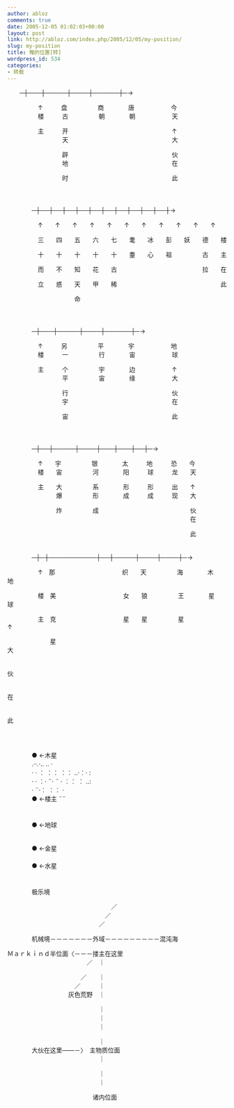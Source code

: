```yaml
---
author: abloz
comments: true
date: 2005-12-05 01:02:03+00:00
layout: post
link: http://abloz.com/index.php/2005/12/05/my-position/
slug: my-position
title: 俺的位置[转]
wordpress_id: 534
categories:
- 转载
---
```


　　─┼───┼─────┼────┼──────┼─→
  
　　　　　↑　　　盘　　　　　商　　　　唐　　　　　　今　　   
　　　　　楼　　　古　　　　　朝　　　　朝　　　　　　天　　
  
　　　　　主　　　开　　　　　　　　　　　　　　　　　↑   
　　　　　　　　　天　　　　　　　　　　　　　　　　　大
  
　　　　　　　　　辟　　　　　　　　　　　　　　　　　伙   
　　　　　　　　　地　　　　　　　　　　　　　　　　　在
  
　　　　　　　　　时　　　　　　　　　　　　　　　　　此
  
　　　　  
　　　　  
　　　　─┼──┼──┼──┼──┼──┼──┼──┼──┼──┼──┼→
  
　　　　　↑　　↑　　↑　　↑　　↑　　↑　　↑　　↑　　↑　　↑　　↑　
  
　　　　　三　　四　　五　　六　　七　　耄　　冰　　彭　　妖　　德　　楼　
  
　　　　　十　　十　　十　　十　　十　　耋　　心　　祖　　　　　古　　主　
  
　　　　　而　　不　　知　　花　　古　　　　　　　　　　　　　　拉　　在　
  
　　　　　立　　惑　　天　　甲　　稀　　　　　　　　　　　　　　　　　此　
  
　　　　　　　　　　　命　　　　　　　　　　　　　　　　　　　　　　　　　
  
　　　　  
　　　　  
　　　　─┼───┼─────┼────┼──────┼─→
  
　　　　　↑　　　另　　　　　平　　　　宇　　　　　　地　　   
　　　　　楼　　　一　　　　　行　　　　宙　　　　　　球　　
  
　　　　　主　　　个　　　　　宇　　　　边　　　　　　↑   
　　　　　　　　　平　　　　　宙　　　　缘　　　　　　大
  
　　　　　　　　　行　　　　　　　　　　　　　　　　　伙   
　　　　　　　　　宇　　　　　　　　　　　　　　　　　在
  
　　　　　　　　　宙　　　　　　　　　　　　　　　　　此
  
　　　　  
　　　　  
　　　　─┼──┼─────┼────┼───┼───┼──┼─→
  
　　　　　↑　　宇　　　　　银　　　　太　　　地　　　恐　　今　　   
　　　　　楼　　宙　　　　　河　　　　阳　　　球　　　龙　　天　　
  
　　　　　主　　大　　　　　系　　　　形　　　形　　　出　　↑   
　　　　　　　　爆　　　　　形　　　　成　　　成　　　现　　大
  
　　　　　　　　炸　　　　　成　　　　　　　　　　　　　　　伙   
　　　　　　　　　　　　　　　　　　　　　　　　　　　　　　在
  
　　　　　　　　　　　　　　　　　　　　　　　　　　　　　　此
  
　　　　  
　　　　─┼─┼───────────┼──┼─────┼────┼────┼─→
  
　　　　　↑　那　　　　　　　　　　　织　　天　　　　　海　　　　木　　　　地　
  
　　　　　楼　美　　　　　　　　　　　女　　狼　　　　　王　　　　星　　　　球　
  
　　　　　主　克　　　　　　　　　　　星　　星　　　　　星　　　　　　　　　↑
  
　　　　　　　星　　　　　　　　　　　　　　　　　　　　　　　　　　　　　　大
  
　　　　　　　　　　　　　　　　　　　　　　　　　　　　　　　　　　　　　　伙
  
　　　　　　　　　　　　　　　　　　　　　　　　　　　　　　　　　　　　　　在
  
　　　　　　　　　　　　　　　　　　　　　　　　　　　　　　　　　　　　　　此   
　　　　  
　　　　  
　　　　  
　　　　●
←木星   
　　　　.··.·.. .. ·   
　　　　· · ︰ ︰︰ ︰︰ ..·︰· :   
　　　　· · ︰· ¨· ¨ · ︰︰ ︰
..:   
　　　　· ¨·︰ ︰︰ ·   
　　　　● ←楼主 ¨¨   
　　　　  
　　　　  
　　　　● ←地球
  
　　　　  
　　　　● ←金星   
　　　　  
　　　　● ←水星   
　　　　  
　　　　  
　　　　极乐境
  
　　　　　　　　　　　　　　　　　／   
　　　　　　　　　　　　　　　　／   
　　　　　　　　　　　　　　　／
  
　　　　机械境－－－－－－－外域－－－－－－－－－混沌海　　　　　　　　　　　　　　　




Ｍａｒｋｉｎｄ半位面〈－－－搂主在这里   
　　　　　　　　　　　　　／　｜
  
　　　　　　　　　　　　／　　｜   
　　　　　　　　　　　／　　　｜   
　　　　　　　　　　灰色荒野　｜
  
　　　　　　　　　　　　　　　｜   
　　　　　　　　　　　　　　　｜   
　　　　　　　　　　　　　　　｜
  
　　　　　　　　　　　　　　　｜   
　　　　大伙在这里——－〉　主物质位面   
　　　　　　　　　　　　　　　｜　
  
　　　　　　　　　　　　　　　｜   
　　　　　　　　　　　　　　　｜
  
　　　　　　　　　　　　　　诸内位面  

